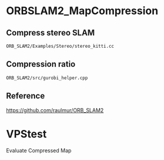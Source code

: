 # ORBSLAM2_MapCompression



## Compress stereo SLAM
`ORB_SLAM2/Examples/Stereo/stereo_kitti.cc`



## Compression ratio
`ORB_SLAM2/src/gurobi_helper.cpp`




## Reference
https://github.com/raulmur/ORB_SLAM2


# VPStest
Evaluate Compressed Map
